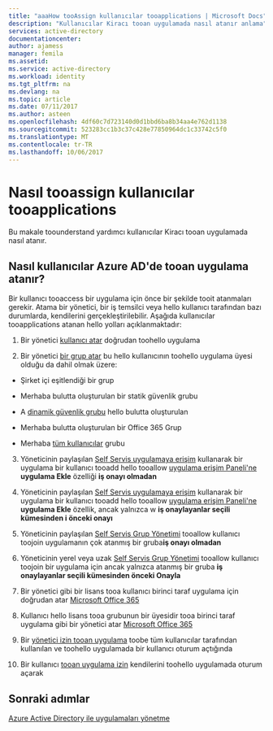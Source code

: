 ```yaml
---
title: "aaaHow tooAssign kullanıcılar tooapplications | Microsoft Docs"
description: "Kullanıcılar Kiracı tooan uygulamada nasıl atanır anlama"
services: active-directory
documentationcenter: 
author: ajamess
manager: femila
ms.assetid: 
ms.service: active-directory
ms.workload: identity
ms.tgt_pltfrm: na
ms.devlang: na
ms.topic: article
ms.date: 07/11/2017
ms.author: asteen
ms.openlocfilehash: 4df60c7d723140d0d1bbd6ba8b34aa4e762d1138
ms.sourcegitcommit: 523283cc1b3c37c428e77850964dc1c33742c5f0
ms.translationtype: MT
ms.contentlocale: tr-TR
ms.lasthandoff: 10/06/2017
---
```

# <a name="how-tooassign-users-tooapplications"></a>Nasıl tooassign kullanıcılar tooapplications

Bu makale toounderstand yardımcı kullanıcılar Kiracı tooan uygulamada nasıl atanır.

## <a name="how-do-users-get-assigned-tooan-application-in-azure-ad"></a>Nasıl kullanıcılar Azure AD'de tooan uygulama atanır?

Bir kullanıcı tooaccess bir uygulama için önce bir şekilde tooit atanmaları gerekir. Atama bir yönetici, bir iş temsilci veya hello kullanıcı tarafından bazı durumlarda, kendilerini gerçekleştirilebilir. Aşağıda kullanıcılar tooapplications atanan hello yolları açıklanmaktadır:

1.  Bir yönetici [kullanıcı atar](https://docs.microsoft.com/azure/active-directory/active-directory-coreapps-assign-user-azure-portal) doğrudan toohello uygulama

2.  Bir yönetici [bir grup atar](https://docs.microsoft.com/azure/active-directory/active-directory-coreapps-assign-user-azure-portal) bu hello kullanıcının toohello uygulama üyesi olduğu da dahil olmak üzere:

  * Şirket içi eşitlendiği bir grup

  * Merhaba bulutta oluşturulan bir statik güvenlik grubu

  * A [dinamik güvenlik grubu](https://docs.microsoft.com/azure/active-directory/active-directory-groups-dynamic-membership-azure-portal) hello bulutta oluşturulan

  * Merhaba bulutta oluşturulan bir Office 365 Grup

  * Merhaba [tüm kullanıcılar](https://docs.microsoft.com/azure/active-directory/active-directory-accessmanagement-dedicated-groups) grubu

3.  Yöneticinin paylaşılan [Self Servis uygulamaya erişim](https://docs.microsoft.com/azure/active-directory/active-directory-self-service-application-access) kullanarak bir uygulama bir kullanıcı tooadd hello tooallow [uygulama erişim Paneli'ne](https://docs.microsoft.com/azure/active-directory/active-directory-saas-access-panel-introduction) **uygulama Ekle** özelliği **iş onayı olmadan**

4.  Yöneticinin paylaşılan [Self Servis uygulamaya erişim](https://docs.microsoft.com/azure/active-directory/active-directory-self-service-application-access) kullanarak bir uygulama bir kullanıcı tooadd hello tooallow [uygulama erişim Paneli'ne](https://docs.microsoft.com/azure/active-directory/active-directory-saas-access-panel-introduction) **uygulama Ekle** özellik, ancak yalnızca w **iş onaylayanlar seçili kümesinden i önceki onayı**

5.  Yöneticinin paylaşılan [Self Servis Grup Yönetimi](https://docs.microsoft.com/azure/active-directory/active-directory-accessmanagement-self-service-group-management) tooallow kullanıcı toojoin uygulamanın çok atanmış bir gruba**iş onayı olmadan**

6.  Yöneticinin yerel veya uzak [Self Servis Grup Yönetimi](https://docs.microsoft.com/azure/active-directory/active-directory-accessmanagement-self-service-group-management) tooallow kullanıcı toojoin bir uygulama için ancak yalnızca atanmış bir gruba **iş onaylayanlar seçili kümesinden önceki Onayla**

7.  Bir yönetici gibi bir lisans tooa kullanıcı birinci taraf uygulama için doğrudan atar [Microsoft Office 365](http://products.office.com/)

8.  Kullanıcı hello lisans tooa grubunun bir üyesidir tooa birinci taraf uygulama gibi bir yönetici atar [Microsoft Office 365](http://products.office.com/)

9.  Bir [yönetici izin tooan uygulama](https://docs.microsoft.com/azure/active-directory/develop/active-directory-devhowto-multi-tenant-overview#understanding-user-and-admin-consent) toobe tüm kullanıcılar tarafından kullanılan ve toohello uygulamada bir kullanıcı oturum açtığında

10. Bir kullanıcı [tooan uygulama izin](https://docs.microsoft.com/azure/active-directory/develop/active-directory-devhowto-multi-tenant-overview#understanding-user-and-admin-consent) kendilerini toohello uygulamada oturum açarak

## <a name="next-steps"></a>Sonraki adımlar
[Azure Active Directory ile uygulamaları yönetme](active-directory-enable-sso-scenario.md)
